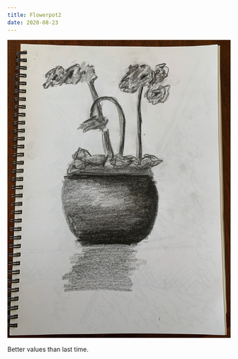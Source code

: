 ```yaml
---
title: Flowerpot2
date: 2020-08-23
---
```


!['Flowerpot2'](image/Flowerpot-2.jpeg)

Better values than last time.
